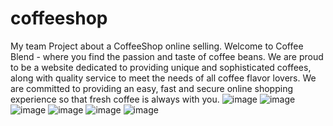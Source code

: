 # coffeeshop
My team Project about a CoffeeShop online selling.
Welcome to Coffee Blend - where you find the passion and taste of coffee beans. We are proud to be a website dedicated to providing unique and sophisticated coffees, along with quality service to meet the needs of all coffee flavor lovers. We are committed to providing an easy, fast and secure online shopping experience so that fresh coffee is always with you.
![image](https://github.com/Lee-Hoang-Vu/coffeeshop/assets/93319530/78cfbe99-26d5-4c21-a0d5-4dccb594b421)
![image](https://github.com/Lee-Hoang-Vu/coffeeshop/assets/93319530/443bc712-2e78-440b-880f-3c1bfdd8dae2)
![image](https://github.com/Lee-Hoang-Vu/coffeeshop/assets/93319530/1feeb3d0-aaf5-4b25-b026-a372dfddef3f)
![image](https://github.com/Lee-Hoang-Vu/coffeeshop/assets/93319530/a4eb501a-0037-4108-820c-b3bdef6e34e6)
![image](https://github.com/Lee-Hoang-Vu/coffeeshop/assets/93319530/3c690582-afd9-4567-a625-5c265da8d264)
![image](https://github.com/Lee-Hoang-Vu/coffeeshop/assets/93319530/c45f39a2-0420-4101-a046-ec1e4dfe1946)
